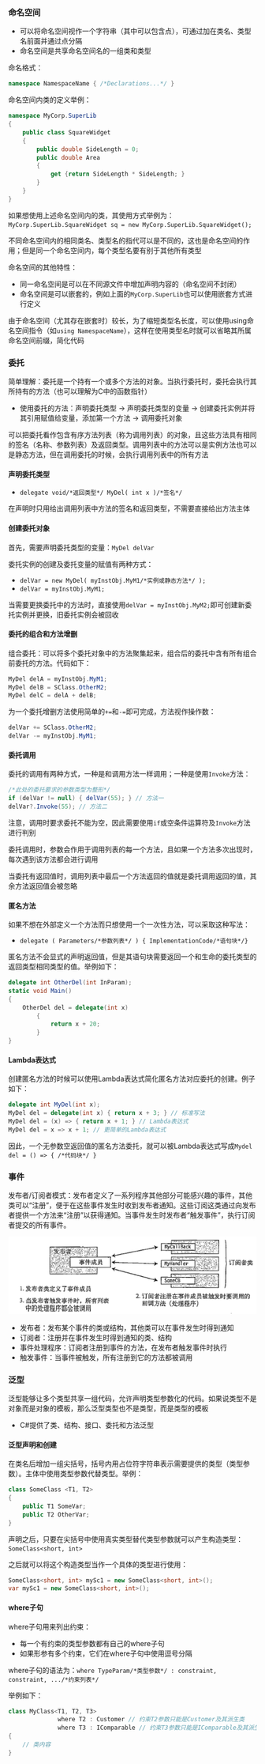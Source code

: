 ### 命名空间

- 可以将命名空间视作一个字符串（其中可以包含点），可通过加在类名、类型名前面并通过点分隔
- 命名空间是共享命名空间名的一组类和类型

命名格式：
```csharp
namespace NamespaceName { /*Declarations...*/ }
```

命名空间内类的定义举例：
```csharp
namespace MyCorp.SuperLib 
{
    public class SquareWidget
    {
        public double SideLength = 0;
        public double Area
        {
            get {return SideLength * SideLength; }
        }
    }
}
```

如果想使用上述命名空间内的类，其使用方式举例为：`MyCorp.SuperLib.SquareWidget sq = new MyCorp.SuperLib.SquareWidget();`

不同命名空间内的相同类名、类型名的指代可以是不同的，这也是命名空间的作用；但是同一个命名空间内，每个类型名要有别于其他所有类型

命名空间的其他特性：

- 同一命名空间是可以在不同源文件中增加声明内容的（命名空间不封闭）
- 命名空间是可以嵌套的，例如上面的`MyCorp.SuperLib`也可以使用嵌套方式进行定义

由于命名空间（尤其存在嵌套时）较长，为了缩短类型名长度，可以使用using命名空间指令（如`using NamespaceName`），这样在使用类型名时就可以省略其所属命名空间前缀，简化代码

### 委托

简单理解：委托是一个持有一个或多个方法的对象。当执行委托时，委托会执行其所持有的方法（也可以理解为C中的函数指针）

- 使用委托的方法：声明委托类型 -> 声明委托类型的变量 -> 创建委托实例并将其引用赋值给变量，添加第一个方法 -> 调用委托对象

可以把委托看作包含有序方法列表（称为调用列表）的对象，且这些方法具有相同的签名（名称、参数列表）及返回类型。调用列表中的方法可以是实例方法也可以是静态方法，但在调用委托的时候，会执行调用列表中的所有方法

#### 声明委托类型

- `delegate void/*返回类型*/ MyDel( int x )/*签名*/`

在声明时只用给出调用列表中方法的签名和返回类型，不需要直接给出方法主体

#### 创建委托对象

首先，需要声明委托类型的变量：`MyDel delVar`

委托实例的创建及委托变量的赋值有两种方式：

- `delVar = new MyDel( myInstObj.MyM1/*实例或静态方法*/ );`
- `delVar = myInstObj.MyM1;`

当需要更换委托中的方法时，直接使用`delVar = myInstObj.MyM2;`即可创建新委托实例并更换，旧委托实例会被回收

#### 委托的组合和方法增删

组合委托：可以将多个委托对象中的方法聚集起来，组合后的委托中含有所有组合前委托的方法。代码如下：

```csharp
MyDel delA = myInstObj.MyM1;
MyDel delB = SClass.OtherM2;
MyDel delC = delA + delB;
```

为一个委托增删方法使用简单的`+=`和`-=`即可完成，方法视作操作数：

```csharp
delVar += SClass.OtherM2;
delVar -= myInstObj.MyM1;
```

#### 委托调用

委托的调用有两种方式，一种是和调用方法一样调用；一种是使用`Invoke`方法：

```csharp
/*此处的委托要求的参数类型为整形*/
if (delVar != null) { delVar(55); } // 方法一
delVar?.Invoke(55); // 方法二
```

注意，调用时要求委托不能为空，因此需要使用`if`或空条件运算符及`Invoke`方法进行判别

委托调用时，参数会作用于调用列表的每一个方法，且如果一个方法多次出现时，每次遇到该方法都会进行调用

当委托有返回值时，调用列表中最后一个方法返回的值就是委托调用返回的值，其余方法返回值会被忽略

#### 匿名方法

如果不想在外部定义一个方法而只想使用一个一次性方法，可以采取这种写法：

- `delegate ( Parameters/*参数列表*/ ) { ImplementationCode/*语句块*/} `

匿名方法不会显式的声明返回值，但是其语句块需要返回一个和生命的委托类型的返回类型相同类型的值。举例如下：

```csharp
delegate int OtherDel(int InParam);
static void Main()
{
    OtherDel del = delegate(int x) 
        {
            return x + 20;
        }
}
```

#### Lambda表达式

创建匿名方法的时候可以使用Lambda表达式简化匿名方法对应委托的创建。例子如下：

```csharp
delegate int MyDel(int x);
MyDel del = delegate(int x) { return x + 3; } // 标准写法
MyDel del = (x) => { return x + 1; } // Lambda表达式
MyDel del = x => x + 1; // 更简单的Lambda表达式
```

因此，一个无参数空返回值的匿名方法委托，就可以被Lambda表达式写成`Mydel del = () => { /*代码块*/ }`


### 事件

发布者/订阅者模式：发布者定义了一系列程序其他部分可能感兴趣的事件，其他类可以“注册”，便于在这些事件发生时收到发布者通知。这些订阅这类通过向发布者提供一个方法来“注册”以获得通知。当事件发生时发布者“触发事件”，执行订阅者提交的所有事件。

<img src=".\CSharpStudyPic\image.png"/>

- 发布者：发布某个事件的类或结构，其他类可以在事件发生时得到通知
- 订阅者：注册并在事件发生时得到通知的类、结构
- 事件处理程序：订阅者注册到事件的方法，在发布者触发事件时执行
- 触发事件：当事件被触发，所有注册到它的方法都被调用

### 泛型

泛型能够让多个类型共享一组代码，允许声明类型参数化的代码。如果说类型不是对象而是对象的模板，那么泛型类型也不是类型，而是类型的模板

- C#提供了类、结构、接口、委托和方法泛型

#### 泛型声明和创建

在类名后增加一组尖括号，括号内用占位符字符串表示需要提供的类型（类型参数）。主体中使用类型参数代替类型。举例：

```csharp
class SomeClass <T1, T2>
{
    public T1 SomeVar;
    public T2 OtherVar;
}
```

声明之后，只要在尖括号中使用真实类型替代类型参数就可以产生构造类型：`SomeClass<short, int>`

之后就可以将这个构造类型当作一个具体的类型进行使用：

```csharp
SomeClass<short, int> mySc1 = new SomeClass<short, int>();
var mySc1 = new SomeClass<short, int>();
```

#### where子句

where子句用来列出约束：

- 每一个有约束的类型参数都有自己的where子句
- 如果形参有多个约束，它们在where子句中使用逗号分隔

where子句的语法为：`where TypeParam/*类型参数*/ : constraint, constraint, .../*约束列表*/`

举例如下：

```csharp
class MyClass<T1, T2, T3>
              where T2 : Customer // 约束T2参数只能是Customer及其派生类
              where T3 : IComparable // 约束T3参数只能是IComparable及其派生类
{
    // 类内容
}
```